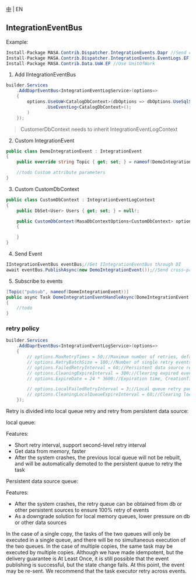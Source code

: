 [中](README.zh-CN.md) | EN

## IntegrationEventBus

Example:

```C#
Install-Package MASA.Contrib.Dispatcher.IntegrationEvents.Dapr //Send cross-process messages
Install-Package MASA.Contrib.Dispatcher.IntegrationEvents.EventLogs.EF //Record cross-process message logs
Install-Package MASA.Contrib.Data.UoW.EF //Use UnitOfWork
```

1. Add IIntegrationEventBus

```C#
builder.Services
    .AddDaprEventBus<IntegrationEventLogService>(options=>
    {
        options.UseUoW<CatalogDbContext>(dbOptions => dbOptions.UseSqlServer("server=localhost;uid=sa;pwd=P@ssw0rd;database=identity"))
               .UseEventLog<CatalogDbContext>();
        )
    });
```

> CustomerDbContext needs to inherit IntegrationEventLogContext

2. Custom IntegrationEvent

```C#
public class DemoIntegrationEvent : IntegrationEvent
{
    public override string Topic { get; set; } = nameof(DemoIntegrationEvent);//dapr topic name

    //todo Custom attribute parameters
}
```

3. Custom CustomDbContext

```C#
public class CustomDbContext : IntegrationEventLogContext
{
    public DbSet<User> Users { get; set; } = null!;

    public CustomDbContext(MasaDbContextOptions<CustomDbContext> options) : base(options)
    {

    }
}
```

4. Send Event

```C#
IIntegrationEventBus eventBus;//Get IIntegrationEventBus through DI
await eventBus.PublishAsync(new DemoIntegrationEvent());//Send cross-process events
```

5. Subscribe to events

```C#
[Topic("pubsub", nameof(DomeIntegrationEvent))]
public async Task DomeIntegrationEventHandleAsync(DomeIntegrationEvent @event)
{
    //todo
}
```

### retry policy

```C#
builder.Services
    .AddDaprEventBus<IntegrationEventLogService>(options=>
    {
        // options.MaxRetryTimes = 50;//Maximum number of retries, default: 50
        // options.RetryBatchSize = 100;//Number of single retry events, used to get retry events from persistent data source, default 100
        // options.FailedRetryInterval = 60;//Persistent data source retry pause interval, default 60s
        // options.CleaningExpireInterval = 300;//Clearing expired event pause interval, unit: s, default 300s
        // options.ExpireDate = 24 * 3600;//Expiration time, CreationTime + ExpireDate = Expiration time, default 1 day

        // options.LocalFailedRetryInterval = 3;//Local queue retry pause interval, default 3s
        // options.CleaningLocalQueueExpireInterval = 60;//Clearing local queue expired event pause interval, unit: s, default 60s
    });
```

Retry is divided into local queue retry and retry from persistent data source:

local queue:

Features:
- Short retry interval, support second-level retry interval
- Get data from memory, faster
- After the system crashes, the previous local queue will not be rebuilt, and will be automatically demoted to the persistent queue to retry the task

Persistent data source queue:

Features:

- After the system crashes, the retry queue can be obtained from db or other persistent sources to ensure 100% retry of events
- As a downgrade solution for local memory queues, lower pressure on db or other data sources

In the case of a single copy, the tasks of the two queues will only be executed in a single queue, and there will be no simultaneous execution of the two queues.
In the case of multiple copies, the same task may be executed by multiple copies. Although we have made idempotent, but the delivery guarantee is At Least Once, it is still possible that the event publishing is successful, but the state change fails.
At this point, the event may be re-sent. We recommend that the task executor retry across events.